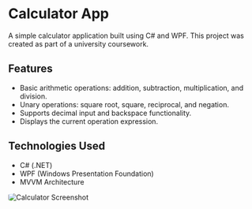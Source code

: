 # Calculator App

A simple calculator application built using C# and WPF. This project was created as part of a university coursework.

## Features
- Basic arithmetic operations: addition, subtraction, multiplication, and division.
- Unary operations: square root, square, reciprocal, and negation.
- Supports decimal input and backspace functionality.
- Displays the current operation expression.

## Technologies Used
- C# (.NET)
- WPF (Windows Presentation Foundation)
- MVVM Architecture
  
<img src="https://github.com/user-attachments/assets/f5c5b6a5-2193-4edd-a595-f5abf2c53921" alt="Calculator Screenshot" 
  style="float: left;
  border-radius: 20%;
  margin-right: 15px; 
  margin-bottom: 10px;" />

